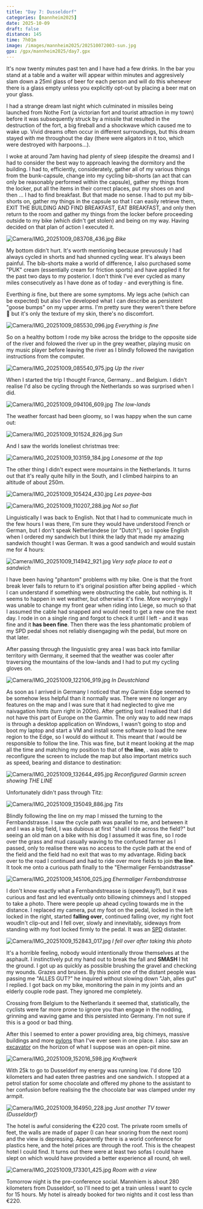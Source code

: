 ```yaml
--- 
title: "Day 7: Dusseldorf"
categories: [mannheim2025]
date: 2025-10-09
draft: false
distance: 145
time: 7h01m
image: /images/mannheim2025/202510072003-sun.jpg
gpx: /gpx/mannheim2025/day7.gpx
---
```

It's now twenty minutes past ten and I have had a few drinks. In the bar 
you stand at a table and a waiter will appear within minutes and aggresively
slam down a 25ml glass of beer for each person and will do this whenever there
is a glass empty unless you explicitly opt-out by placing a beer mat on your
glass.

I had a strange dream last night which culminated in missiles being launched
from Nothe Fort (a victorian fort and tourist attraction in my town) before it
was subsequently struck by a missile that resulted in the destruction of the
fort, a big fireball and a shockwave which caused me to wake up. Vivid dreams
often occur in different surroundings, but this dream stayed with me
throughout the day (there were aligators in it too, which were destroyed with
harpoons...).

I woke at around 7am having had plenty of sleep (despite the dreams) and I had
to consider the best way to approach leaving the dormitory and the building. I
had to, efficiently, considerately, gather all of my various things from the
bunk-capsule, change into my cycling bib-shorts (an act that can only be
reasonably performed within the capsule), gather my things from the locker,
put all the items in their correct places, put my shoes on and then ... I had
to find breakfast. But that made no sense. I had to put my bib-shorts on,
gather my things in the capsule so that I can easily retrieve them, EXIT THE
BUILDING AND FIND BREAKFAST, EAT BREAKFAST, and only then return to the room
and gather my things from the locker before proceeding outside to my bike
(which didn't get stolen) and being on my way. Having decided on that plan of
action I executed it.

![Camera/IMG_20251009_083708_436.jpg](/images/mannheim2025/202510072003-bike.jpg)
*Bike*

My bottom didn't hurt. It's worth mentioning because prevuosuly I had always
cycled in shorts and had shunned cycling wear. It's always been painful. The
bib-shorts make a world of difference, I also purchased some "PUK" cream
(essentially cream for friction sports) and have applied it for the past two
days to my posterior. I don't think I've ever cycled as many miles
consecutively as I have done as of today - and everything is fine.

Everthing _is_ fine, but there are some symptoms. My legs ache (which can be
expected) but also I've developed what I can describe as persistent "goose
bumps" on my upper arms. I'm pretty sure they weren't there before 🤔 but it's
only the texture of my skin, there's no discomfort.

![Camera/IMG_20251009_085530_096.jpg](/images/mannheim2025/202510072003-onceuponatime.jpg)
*Everything is fine*

So on a healthy bottom I rode my bike across the bridge to the opposite side
of the river and folowed the river up in the grey weather, playing music on my
music player before leaving the river as I blindly followed the navigation
instructions from the computer.

![Camera/IMG_20251009_085540_975.jpg](/images/mannheim2025/202510072003-liegeriver.jpg)
*Up the river*

When I started the trip I thought France, Germany... and Belgium. I
didn't realise I'd also be cycling through the Netherlands so was surprised
when I did.

![Camera/IMG_20251009_094106_609.jpg](/images/mannheim2025/202510072003-nederland.jpg)
*The low-lands*

The weather forcast had been gloomy, so I was happy when the sun came out:

![Camera/IMG_20251009_101524_826.jpg](/images/mannheim2025/202510072003-sun.jpg)
*Sun*

And I saw the worlds loneliest christmas tree:

![Camera/IMG_20251009_103159_184.jpg](/images/mannheim2025/202510072003-lonely.jpg)
*Lonesome at the top*

The other thing I didn't expect were mountains in the Netherlands. It turns
out that it's really quite hilly in the South, and I climbed hairpins to an
altitude of about 250m.

![Camera/IMG_20251009_105424_430.jpg](/images/mannheim2025/202510072003-hills.jpg)
*Les payee-bas*

![Camera/IMG_20251009_110207_288.jpg](/images/mannheim2025/202510072003-hills2.jpg)
*Not so flat*

Linguistically I was back to English. Not that I had to
communicate much in the few hours I was there, I'm sure they would have
understood French or German, but I don't speak Netherlandese (or "Dutch"), so
I spoke English when I ordered my sandwich but I think the lady that made my
amazing sandwich thought I was German. It was a good sandwich and would
sustain me for 4 hours:

![Camera/IMG_20251009_114942_921.jpg](/images/mannheim2025/202510072003-lunch.jpg)
*Very safe place to eat a sandwich*

I have been having "phantom" problems with my bike. One is that the front
break lever fails to return to it's original posistion after being applied -
which I can understand if something were obstructing the cable, but nothing is.
It seems to happen in wet weather, but otherwise it's fine. More worryingly I
was unable to change my front gear when riding into Liege, so much so that I
assumed the cable had snapped and would need to get a new one the next day. I
rode in on a single ring and forgot to check it until I left - and it was fine
and it **has been fine**. Then there was the less phantomatic problem of
my SPD pedal shoes not reliably disengaging wih the pedal, but more on that
later.

After passing through the lingusistic grey area I was back into familiar
territory with Germany, it seemed that the weather was cooler after traversing
the mountains of the low-lands and I had to put my cycling gloves on.

![Camera/IMG_20251009_122106_919.jpg](/images/mannheim2025/202510072003-achen.jpg)
*In Deustchland*

As soon as I arrived in Germany I noticed that my Garmin Edge seemed to be
somehow less helpful than it normally was. There were no longer any features
on the map and I was sure that it had neglected to give me naivagation hints
(turn right in 200m). After getting lost I realised that I did not have this
part of Europe on the Garmin. The only way to add new maps is through a
desktop application on Windows, I wasn't going to stop and boot my laptop and
start a VM and install some software to load the new region to the Edge, so I
would do without it. This meant that _I_ would be responsible to follow the
line. This was fine, but it meant looking at the map all the time and matching
my position to that of **the line**, . was able to reconfigure the screen to
include the map but also important metrics such as speed, bearing and distance
to destination:

![Camera/IMG_20251009_132644_495.jpg](/images/mannheim2025/202510072003-newscreen.jpg)
*Reconfigured Garmin screen showing THE LINE*

Unfortunately didn't pass through Titz:

![Camera/IMG_20251009_135049_886.jpg](/images/mannheim2025/202510072003-tits.jpg)
*Tits*

Blindly following the line on my map I missed the turning to the
Fernbandstrasse. I saw the cycle path was parallel to me, and between it and I
was a big field, I was dubious at first "shall I ride across the field?" but
seeing an old man on a bike with his dog I assumed it was fine, so I rode over
the grass and mud casually waving to the confused farmer as I passed, only to realise
there was no access to the cycle path at the end of the field and the field had no exit that
was to my advantage. Riding back over to the road I continued and had to ride
over more fields to join **the line**. It took me onto a curious
path finally to the "Ehermaliger Fernbandstrasse"

![Camera/IMG_20251009_145106_025.jpg](/images/mannheim2025/202510072003-fernbandstrasse.jpg)
*Ehermaliger Fernbandstrasse*

I don't know exactly what a Fernbandstreasse is (speedway?), but it was
curious and fast and led eventually onto billowing chimneys and I stopped to take a photo. There
were people up ahead cycling towards me in the distance. I replaced my camera,
put my foot on the pedal, locked in the left locked in the right, started
**falling over**, continued falling over, my right foot woudln't clip-out and I
fell over, slowly and innevitably, sideways from standing with my foot locked firmly to the pedal. It was an
[SPD](https://en.wikipedia.org/wiki/Shimano_Pedaling_Dynamics) distaster.

![Camera/IMG_20251009_152843_017.jpg](/images/mannheim2025/202510072003-evaportators.jpg)
*I fell over after taking this photo*

It's a horrible feeling, nobody would intentionally throw themselves at the
asphault. I instinctively put my hand out to break the fall and **SMASH** I hit
the ground. I got up as quickly as possible brushing the gravel and checking
my wounds. Grazes and bruises. By this point one of the distant people was
passing me "ALLES GUT?" he inquired without slowing down "Jah, alles gut" I
replied. I got back on my bike, monitoring the pain in my joints and an
elderly couple rode past. They ignored me completely.

Crossing from Belgium to the Netherlands it seemed that, statistically, the cyclists were far
more prone to ignore you than engage in the nodding, grinning and waving
game and this persisted into Germany. I'm not sure if this is a good or bad
thing.

After this I seemed to enter a power providing area, big chimeys, massive
buildings and more [pylons](https://en.wikipedia.org/wiki/Transmission_tower)
than I've ever seen in one place. I also saw an
[excavator](https://en.wikipedia.org/wiki/Bagger_288) on the horizon of what I
suppose was an open-pit mine.

![Camera/IMG_20251009_152016_598.jpg](/images/mannheim2025/202510072003-powerstation.jpg)
*Kraftwerk*

With 25k to go to Dusseldorf my energy was running low. I'd done 120
kilometers and had eaten three pastries and one sandwich. I stopped at a
petrol station for some chocolate and offered my phone to the assistant to her
confusion before realising the the chocolate bar was clamped under my armpit.

![Camera/IMG_20251009_164950_228.jpg](/images/mannheim2025/202510072003-dusselforf.jpg)
*Just another TV tower (Dusseldorf)*

The hotel is awful considering the €220 cost. The private room smells of feet,
the walls are made of paper (I can hear snoring from the next room) and the
view is depressing. Apparently there is a world conference for plastics here,
and the hotel prices are through the roof. This is the cheapest hotel I could
find. It turns out there were at least two sofas I could have slept on which
would have provided a better experience all round, oh well.

![Camera/IMG_20251009_173301_425.jpg](/images/mannheim2025/202510072003-hotel.jpg)
*Room with a view*

Tomorrow night is the pre-conference social. Mannhiem is about 280 kilometers
from Dusseldorf, so I'll need to get a train unless I want to cycle for 15
hours. My hotel is already booked for two nights and it cost less than €220.
